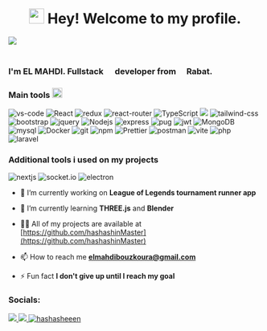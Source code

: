 <h1 align="center"><img src="https://emojis.slackmojis.com/emojis/images/1643514476/4594/blob-wave.gif?1643514476" width="30"/> Hey! Welcome to my profile.</h1>
<img src="welcome.gif">
<h3> </br> I'm EL MAHDI. Fullstack  <img width="15" src="https://emojis.slackmojis.com/emojis/images/1657898057/60081/javascript-on-fire.gif?1657898057"> developer from <img src="https://cdn-icons-png.flaticon.com/512/197/197551.png" width="13"/> <b>Rabat.</b> </h3>
<h3>Main tools <img src="https://emojis.slackmojis.com/emojis/images/1643514738/7421/typingcat.gif?1643514738" width="20"/></h3>
<p>
<img alt="vs-code" src="https://img.shields.io/badge/Visual_Studio_Code-0078D4?style=flat-square&logo=visual%20studio%20code&logoColor=white">
   <img alt="React" src="https://img.shields.io/badge/-React-45b8d8?style=flat-square&logo=react&logoColor=white" />
    <img alt="redux" src="https://img.shields.io/badge/-Redux-764ABC?style=flat-square&logo=redux&logoColor=white" />
    <img alt="react-router" src="https://img.shields.io/badge/React_Router-CA4245?style=flat-square&logo=react-router&logoColor=white">
     <img alt="TypeScript" src="https://img.shields.io/badge/-TypeScript-007ACC?style=flat-square&logo=typescript&logoColor=white" />
   <img src="https://img.shields.io/badge/MUI-%230081CB.svg?style=flat-square&logo=mui&logoColor=white">
   <img alt="tailwind-css" src="https://img.shields.io/badge/-Tailwind_CSS-38B2AC?style=flat-square&logo=tailwind-css&logoColor=white" />
  <img alt="bootstrap" src="https://img.shields.io/badge/bootstrap-%238511FA.svg?style=flat-square&logo=bootstrap&logoColor=white">
  <img alt="jquery" src="https://img.shields.io/badge/jquery-%230769AD.svg?style=flat-square&logo=jquery&logoColor=white">
     <img alt="Nodejs" src="https://img.shields.io/badge/-Nodejs-43853d?style=flat-square&logo=Node.js&logoColor=white" />
 <img alt="express" src="https://img.shields.io/badge/express.js-%23404d59.svg?style=flat-square&logo=express&logoColor=%2361DAFB">
 <img alt="pug" src="https://img.shields.io/badge/Pug-FFF?style=flat-square&logo=pug&logoColor=A86454">
 <img alt="jwt" src="https://img.shields.io/badge/JWT-black?style=flat-square&logo=JSON%20web%20tokens">
   <img alt="MongoDB" src="https://img.shields.io/badge/-MongoDB-13aa52?style=flat-square&logo=mongodb&logoColor=white" />
    <img alt="mysql" src="https://img.shields.io/badge/mysql-%2300f.svg?style=flat-square&logo=mysql&logoColor=white">
     <img alt="Docker" src="https://img.shields.io/badge/-Docker-46a2f1?style=flat-square&logo=docker&logoColor=white" />
  <img alt="git" src="https://img.shields.io/badge/-Git-F05032?style=flat-square&logo=git&logoColor=white" />
  <img alt="npm" src="https://img.shields.io/badge/-NPM-CB3837?style=flat-square&logo=npm&logoColor=white" />
  <img alt="Prettier" src="https://img.shields.io/badge/-Prettier-F7B93E?style=flat-square&logo=prettier&logoColor=white" />
  <img alt="postman" src="https://img.shields.io/badge/Postman-FF6C37?style=flat-square&logo=postman&logoColor=white">
  <img alt="vite" src="https://img.shields.io/badge/vite-%23646CFF.svg?style=flat-square&logo=vite&logoColor=white">
   <img alt="php" src="https://img.shields.io/badge/php-%23777BB4.svg?style=flat-square&logo=php&logoColor=white">
<img alt="laravel" src="https://img.shields.io/badge/laravel-%23FF2D20.svg?style=flat-square&logo=laravel&logoColor=white">
</p>
<h3>Additional tools i used on my projects</h3>
<p>

<img alt="nextjs" src="https://img.shields.io/badge/Next-black?style=flat-square&logo=next.js&logoColor=white">
<img alt="socket.io" src="https://img.shields.io/badge/Socket.io-black?style=flat-square&logo=socket.io&badgeColor=010101">
<img alt="electron" src="https://img.shields.io/badge/Electron-191970?style=flat-square&logo=Electron&logoColor=white">
</p>

- 🔭 I’m currently working on **League of Legends tournament runner app**

- 🌱 I’m currently learning **THREE.js** and **Blender**

- 👨‍💻 All of my projects are available at [https://github.com/hashashinMaster](https://github.com/hashashinMaster)

- 📫 How to reach me **elmahdibouzkoura@gmail.com**

- ⚡ Fun fact **I don't give up until I reach my goal**

<h3 align="left">Socials:</h3>
<p align="left">
<a href="https://linkedin.com/in/el-mahdi-bouzkoura">
<img src="https://img.shields.io/badge/linkedin-%230077B5.svg?style=for-the-badge&logo=linkedin&logoColor=white">
</a>
<a href="https://stackoverflow.com/users/17645607">
<img src="https://img.shields.io/badge/-Stackoverflow-FE7A16?style=for-the-badge&logo=stack-overflow&logoColor=white">
</a>
<a href="https://instagram.com/hashasheeen" target="blank"><img  src="https://img.shields.io/badge/Instagram-%23E4405F.svg?style=for-the-badge&logo=Instagram&logoColor=white" alt="hashasheeen" /></a>

</p>
